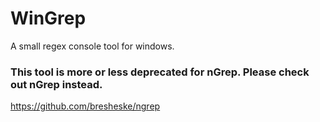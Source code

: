 # WinGrep
A small regex console tool for windows.

### This tool is more or less deprecated for nGrep. Please check out nGrep instead.
https://github.com/bresheske/ngrep
